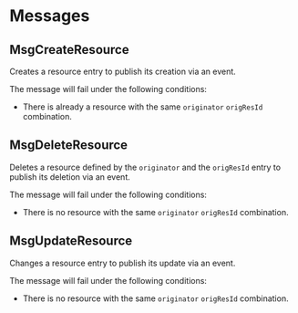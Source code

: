 <!--
order: 3
-->

# Messages

## MsgCreateResource

Creates a resource entry to publish its creation via an event.

The message will fail under the following conditions:

- There is already a resource with the same `originator` `origResId` combination.

## MsgDeleteResource

Deletes a resource defined by the `originator` and the `origResId` entry to publish its deletion via an event.

The message will fail under the following conditions:

- There is no resource with the same `originator` `origResId` combination.

## MsgUpdateResource

Changes a resource entry to publish its update via an event.

The message will fail under the following conditions:

- There is no resource with the same `originator` `origResId` combination.